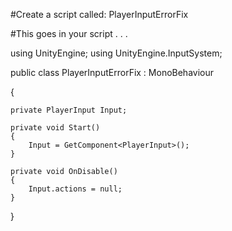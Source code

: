 #Create a script called: PlayerInputErrorFix

#This goes in your script
.
.
.




using UnityEngine;
using UnityEngine.InputSystem;
 
public class PlayerInputErrorFix : MonoBehaviour


{
    
    private PlayerInput Input;
 
    private void Start()
    {
        Input = GetComponent<PlayerInput>();
    }
 
    private void OnDisable()
    {
        Input.actions = null;
    }
}
